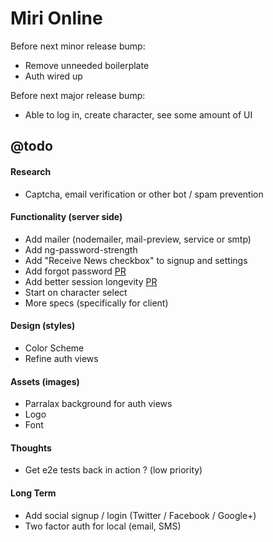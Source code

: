 Miri Online
===========

Before next minor release bump:
 - Remove unneeded boilerplate
 - Auth wired up

Before next major release bump:
 - Able to log in, create character, see some amount of UI

## @todo

#### Research
 - Captcha, email verification or other bot / spam prevention

#### Functionality (server side)
 - Add mailer (nodemailer, mail-preview, service or smtp)
 - Add ng-password-strength
 - Add "Receive News checkbox" to signup and settings
 - Add forgot password [PR](https://github.com/DaftMonk/modular-fs/pull/20/files)
 - Add better session longevity [PR](https://github.com/DaftMonk/generator-angular-fullstack/pull/444/files)
 - Start on character select
 - More specs (specifically for client)

#### Design (styles)
 - Color Scheme
 - Refine auth views

#### Assets (images)
 - Parralax background for auth views
 - Logo
 - Font

#### Thoughts
 - Get e2e tests back in action ? (low priority)

#### Long Term
 - Add social signup / login (Twitter / Facebook / Google+)
 - Two factor auth for local (email, SMS)
